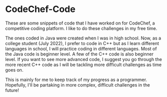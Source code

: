 # CodeChef-Code
These are some snippets of code that I have worked on for CodeChef, a competitive coding platform.
I like to do these challenges in my free time. 

The ones coded in Java were created when I was in high school. Now, as a college student (July 2022), I prefer to code in C++ but as I learn different languages in school, I will practice coding in different languages. Most of the Java code is beginner level. A few of the C++ code is also beginner level. If you want to see more advanced code, I suggest you go through the more recent C++ code as I will be tackling more difficult challenges as time goes on.

This is mainly for me to keep track of my progress as a programmer. Hopefully, I'll be partaking in more complex, difficult challenges in the future!
